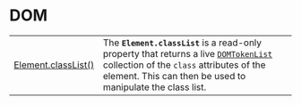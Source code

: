# DOM

|  |  |
| :--- | :--- |
| [Element.classList\(\)](https://developer.mozilla.org/en-US/docs/Web/API/Element/classList) | The **`Element.classList`** is a read-only property that returns a live [`DOMTokenList`](https://developer.mozilla.org/en-US/docs/Web/API/DOMTokenList) collection of the `class` attributes of the element. This can then be used to manipulate the class list. |

